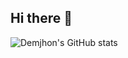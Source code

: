 ## Hi there 👋

![Demjhon's GitHub stats](https://github-readme-stats.vercel.app/api?username=demjhonsilver&theme=vue&show_icons=true)
<!--
**demjhonsilver/demjhonsilver** is a ✨ _special_ ✨ repository because its `README.md` (this file) appears on your GitHub profile.

Here are some ideas to get you started:

- 🔭 I’m currently working on ...
- 🌱 I’m currently learning ...
- 👯 I’m looking to collaborate on ...
- 🤔 I’m looking for help with ...
- 💬 Ask me about ...
- 📫 How to reach me: ...
- 😄 Pronouns: ...
- ⚡ Fun fact: ...
-->
